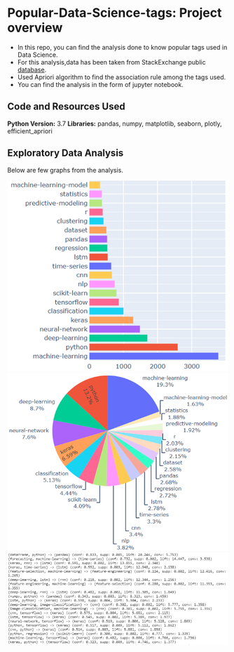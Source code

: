 # Popular-Data-Science-tags: Project overview

- In this repo, you can find the analysis done to know popular tags used in Data Science. 
- For this analysis,data has been taken from StackExchange public [database](https://data.stackexchange.com/datascience/query/new).
- Used Apriori algorithm to find the association rule among the tags used. 
- You can find the analysis in the form of jupyter notebook.



## Code and Resources Used
**Python Version:** 3.7
**Libraries:** pandas, numpy, matplotlib, seaborn, plotly, efficient_apriori


## Exploratory Data Analysis
Below are few graphs from the analysis.

![alt text](https://github.com/Mattobad/Data-Analysis/blob/master/Popular-Data-Science-Tags/bargraph_tags_updated.PNG "Count of top 20 Data Science tags")
![alt text](https://github.com/Mattobad/Data-Analysis/blob/master/Popular-Data-Science-Tags/pie_tags.PNG "Percentage of top 20 Data Science tags")
![alt text](https://github.com/Mattobad/Data-Analysis/blob/master/Popular-Data-Science-Tags/association_rules.PNG "Top 20 rules out of 329 sorted by lift")
